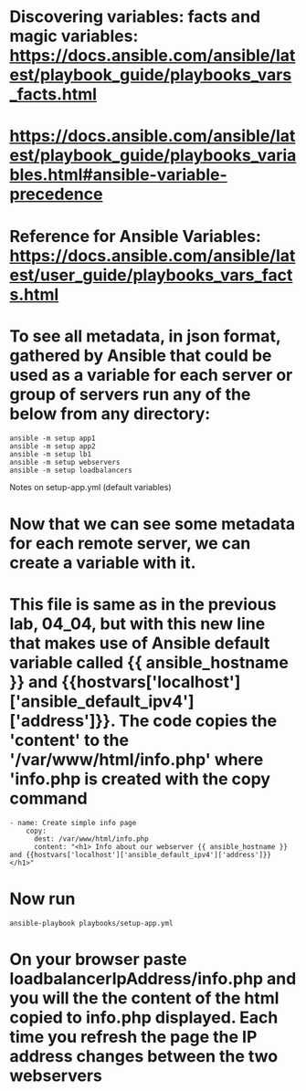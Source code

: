 <!-- MAKE SURE YOU ARE IN THE PARENT DIRECTORY BEFORE RUNNING ANY OF THE ANSIBLE COMMAND ON THE COMMAND LINE -->

<!-- BEFORE RUUNING THE COMMAND BELOW MAKE SURE THE AWS EC2 INSTANCES ARE IN RUNNING MODE -->
# Discovering variables: facts and magic variables: https://docs.ansible.com/ansible/latest/playbook_guide/playbooks_vars_facts.html

# https://docs.ansible.com/ansible/latest/playbook_guide/playbooks_variables.html#ansible-variable-precedence

# Reference for Ansible Variables: https://docs.ansible.com/ansible/latest/user_guide/playbooks_vars_facts.html

# To see all metadata, in json format, gathered by Ansible that could be used as a variable for each server or group of servers run any of the below from any directory:

    ansible -m setup app1
    ansible -m setup app2
    ansible -m setup lb1
    ansible -m setup webservers
    ansible -m setup loadbalancers

Notes on setup-app.yml (default variables)

# Now that we can see some metadata for each remote server, we can create a variable with it. 
# This file is same as in the previous lab, 04_04, but with this new line that makes use of Ansible default variable called {{ ansible_hostname }} and {{hostvars['localhost']['ansible_default_ipv4']['address']}}. The code copies the 'content' to the '/var/www/html/info.php' where 'info.php is created with the copy command

    - name: Create simple info page
        copy:
          dest: /var/www/html/info.php
          content: "<h1> Info about our webserver {{ ansible_hostname }} and {{hostvars['localhost']['ansible_default_ipv4']['address']}} </h1>"

# Now run

    ansible-playbook playbooks/setup-app.yml

# On your browser paste loadbalancerIpAddress/info.php and you will the the content of the html copied to info.php displayed. Each time you refresh the page the IP address changes between the two webservers
